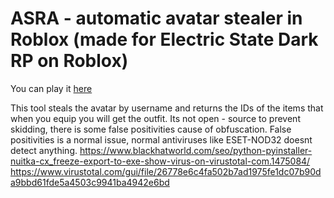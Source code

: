 # ASRA - automatic avatar stealer in Roblox (made for Electric State Dark RP on Roblox)
You can play it [here](https://www.roblox.com/games/2262441883/Electric-State-DarkRP-Beta)

This tool steals the avatar by username and returns the IDs of the items that when you equip you will get the outfit.
Its not open - source to prevent skidding, there is some false positivities cause of obfuscation.
False positivities is a normal issue, normal antiviruses like ESET-NOD32 doesnt detect anything.
https://www.blackhatworld.com/seo/python-pyinstaller-nuitka-cx_freeze-export-to-exe-show-virus-on-virustotal-com.1475084/
https://www.virustotal.com/gui/file/26778e6c4fa502b7ad1975fe1dc07b90da9bbd61fde5a4503c9941ba4942e6bd
